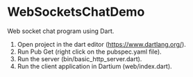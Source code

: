WebSocketsChatDemo
==================

Web socket chat program using Dart.

1. Open project in the dart editor (https://www.dartlang.org/).
2. Run Pub Get (right click on the pubspec.yaml file).
3. Run the server (bin/basic_http_server.dart).
4. Run the client application in Dartium (web/index.dart).
